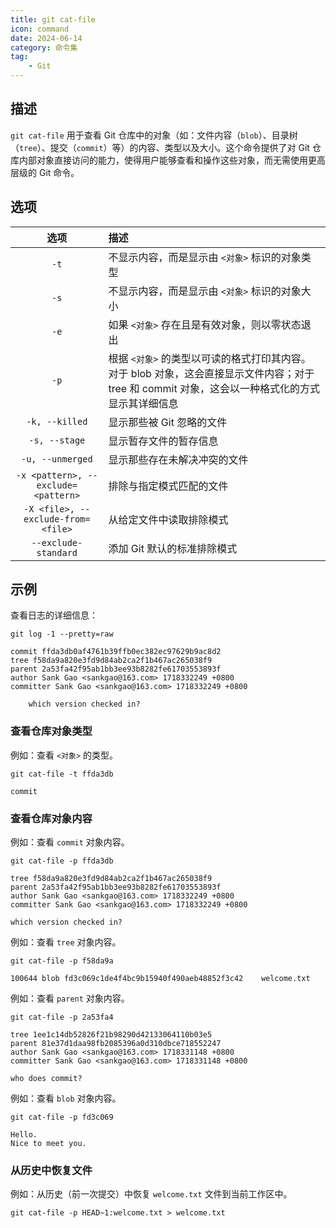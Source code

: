 ```yaml
---
title: git cat-file
icon: command
date: 2024-06-14
category: 命令集
tag:
    - Git
---
```


## 描述

`git cat-file` 用于查看 Git 仓库中的对象（如：文件内容（`blob`）、目录树（`tree`）、提交（`commit`）等）的内容、类型以及大小。这个命令提供了对 Git 仓库内部对象直接访问的能力，使得用户能够查看和操作这些对象，而无需使用更高层级的 Git 命令。

## 选项

|  选项  |  描述  |
|  :----:  |  :----  |
|  `-t`  |  不显示内容，而是显示由 `<对象>` 标识的对象类型  |
|  `-s`  |  不显示内容，而是显示由 `<对象>` 标识的对象大小  |
|  `-e`  |  如果 `<对象>` 存在且是有效对象，则以零状态退出  |
|  `-p`  |  根据 `<对象>` 的类型以可读的格式打印其内容。对于 blob 对象，这会直接显示文件内容；对于 tree 和 commit 对象，这会以一种格式化的方式显示其详细信息  |
|  `-k, --killed`  |  显示那些被 Git 忽略的文件  |
|  `-s, --stage`  |  显示暂存文件的暂存信息  |
|  `-u, --unmerged`  |  显示那些存在未解决冲突的文件  |
|  `-x <pattern>, --exclude=<pattern>`  |  排除与指定模式匹配的文件  |
|  `-X <file>, --exclude-from=<file>`  |  从给定文件中读取排除模式  |
|  `--exclude-standard`  |  添加 Git 默认的标准排除模式  |

## 示例

查看日志的详细信息：

```shell
git log -1 --pretty=raw

commit ffda3db0af4761b39ffb0ec382ec97629b9ac8d2
tree f58da9a820e3fd9d84ab2ca2f1b467ac265038f9
parent 2a53fa42f95ab1bb3ee93b8282fe61703553893f
author Sank Gao <sankgao@163.com> 1718332249 +0800
committer Sank Gao <sankgao@163.com> 1718332249 +0800

    which version checked in?
```

### 查看仓库对象类型

例如：查看 `<对象>` 的类型。

```shell
git cat-file -t ffda3db 

commit
```

### 查看仓库对象内容

例如：查看 `commit` 对象内容。

```shell
git cat-file -p ffda3db

tree f58da9a820e3fd9d84ab2ca2f1b467ac265038f9
parent 2a53fa42f95ab1bb3ee93b8282fe61703553893f
author Sank Gao <sankgao@163.com> 1718332249 +0800
committer Sank Gao <sankgao@163.com> 1718332249 +0800

which version checked in?
```

例如：查看 `tree` 对象内容。

```shell
git cat-file -p f58da9a

100644 blob fd3c069c1de4f4bc9b15940f490aeb48852f3c42    welcome.txt
```

例如：查看 `parent` 对象内容。

```shell
git cat-file -p 2a53fa4

tree 1ee1c14db52826f21b98290d42133064110b03e5
parent 81e37d1daa98fb2085396a0d310dbce718552247
author Sank Gao <sankgao@163.com> 1718331148 +0800
committer Sank Gao <sankgao@163.com> 1718331148 +0800

who does commit?
```

例如：查看 `blob` 对象内容。

```shell
git cat-file -p fd3c069

Hello.
Nice to meet you.
```

### 从历史中恢复文件

例如：从历史（前一次提交）中恢复 `welcome.txt` 文件到当前工作区中。

```shell
git cat-file -p HEAD~1:welcome.txt > welcome.txt
```
